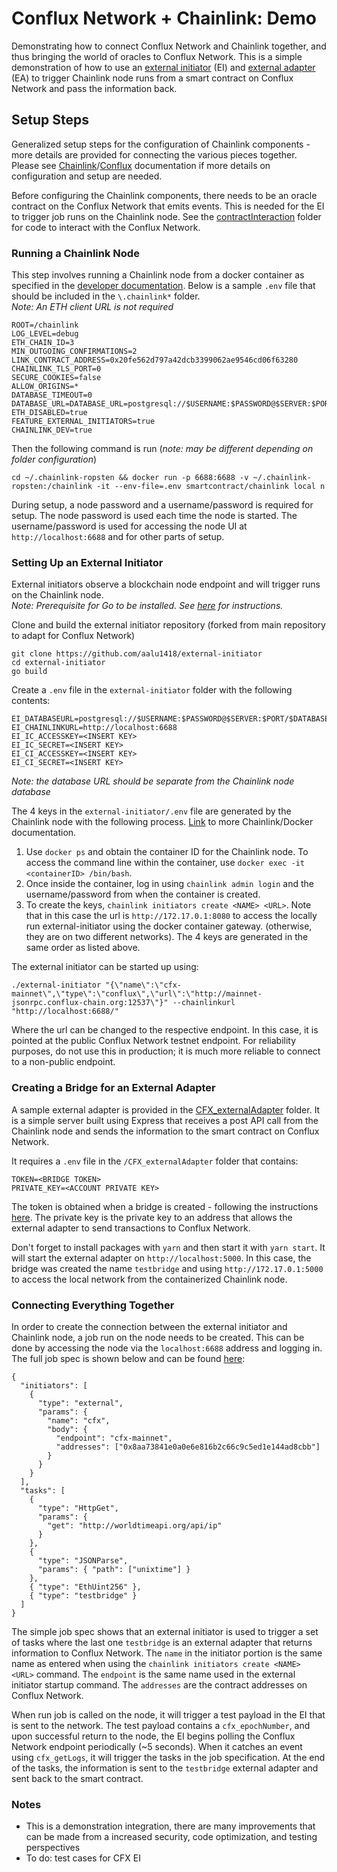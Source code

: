 # Conflux Network + Chainlink: Demo

Demonstrating how to connect Conflux Network and Chainlink together, and thus bringing the world of oracles to Conflux Network. This is a simple demonstration of how to use an [external initiator](https://github.com/smartcontractkit/chainlink/wiki/External-Initiators) (EI) and [external adapter](https://github.com/smartcontractkit/chainlink/wiki/External-Adapters) (EA) to trigger Chainlink node runs from a smart contract on Conflux Network and pass the information back.

## Setup Steps
Generalized setup steps for the configuration of Chainlink components - more details are provided for connecting the various pieces together. Please see [Chainlink](https://docs.chain.link/docs)/[Conflux](https://developer.conflux-chain.org/) documentation if more details on configuration and setup are needed.

Before configuring the Chainlink components, there needs to be an oracle contract on the Conflux Network that emits events. This is needed for the EI to trigger job runs on the Chainlink node. See the [contractInteraction](./contractInteraction) folder for code to interact with the Conflux Network.

### Running a Chainlink Node
This step involves running a Chainlink node from a docker container as specified in the [developer documentation](https://docs.chain.link/docs/running-a-chainlink-node). Below is a sample `.env` file that should be included in the `\.chainlink*` folder.  
_Note: An ETH client URL is not required_
```
ROOT=/chainlink
LOG_LEVEL=debug
ETH_CHAIN_ID=3
MIN_OUTGOING_CONFIRMATIONS=2
LINK_CONTRACT_ADDRESS=0x20fe562d797a42dcb3399062ae9546cd06f63280
CHAINLINK_TLS_PORT=0
SECURE_COOKIES=false
ALLOW_ORIGINS=*
DATABASE_TIMEOUT=0
DATABASE_URL=DATABASE_URL=postgresql://$USERNAME:$PASSWORD@$SERVER:$PORT/$DATABASE
ETH_DISABLED=true
FEATURE_EXTERNAL_INITIATORS=true
CHAINLINK_DEV=true
```
Then the following command is run (_note: may be different depending on folder configuration_)
```
cd ~/.chainlink-ropsten && docker run -p 6688:6688 -v ~/.chainlink-ropsten:/chainlink -it --env-file=.env smartcontract/chainlink local n
```

During setup, a node password and a username/password is required for setup. The node password is used each time the node is started. The username/password is used for accessing the node UI at `http://localhost:6688` and for other parts of setup.

### Setting Up an External Initiator
External initiators observe a blockchain node endpoint and will trigger runs on the Chainlink node.  
_Note: Prerequisite for Go to be installed. See [here](https://golang.org/doc/install) for instructions._

Clone and build the external initiator repository (forked from main repository to adapt for Conflux Network)
```
git clone https://github.com/aalu1418/external-initiator
cd external-initiator
go build
```

Create a `.env` file in the `external-initiator` folder with the following contents:
```
EI_DATABASEURL=postgresql://$USERNAME:$PASSWORD@$SERVER:$PORT/$DATABASE
EI_CHAINLINKURL=http://localhost:6688
EI_IC_ACCESSKEY=<INSERT KEY>
EI_IC_SECRET=<INSERT KEY>
EI_CI_ACCESSKEY=<INSERT KEY>
EI_CI_SECRET=<INSERT KEY>
```
_Note: the database URL should be separate from the Chainlink node database_

The 4 keys in the `external-initiator/.env` file are generated by the Chainlink node with the following process. [Link](https://docs.chain.link/docs/miscellaneous) to more Chainlink/Docker documentation.
1. Use `docker ps` and obtain the container ID for the Chainlink node. To access the command line within the container, use `docker exec -it <containerID> /bin/bash`.
1. Once inside the container, log in using `chainlink admin login` and the username/password from when the container is created.
1. To create the keys, `chainlink initiators create <NAME> <URL>`. Note that in this case the url is `http://172.17.0.1:8080` to access the locally run external-initiator using the docker container gateway. (otherwise, they are on two different networks). The 4 keys are generated in the same order as listed above.

The external initiator can be started up using:
```
./external-initiator "{\"name\":\"cfx-mainnet\",\"type\":\"conflux\",\"url\":\"http://mainnet-jsonrpc.conflux-chain.org:12537\"}" --chainlinkurl "http://localhost:6688/"
```
Where the url can be changed to the respective endpoint. In this case, it is pointed at the public Conflux Network testnet endpoint. For reliability purposes, do not use this in production; it is much more reliable to connect to a non-public endpoint.

### Creating a Bridge for an External Adapter
A sample external adapter is provided in the [CFX_externalAdapter](./CFX_externalAdapter) folder. It is a simple server built using Express that receives a post API call from the Chainlink node and sends the information to the smart contract on Conflux Network.

It requires a `.env` file in the `/CFX_externalAdapter` folder that contains:
```
TOKEN=<BRIDGE TOKEN>
PRIVATE_KEY=<ACCOUNT PRIVATE KEY>
```
The token is obtained when a bridge is created - following the instructions [here](https://docs.chain.link/docs/node-operators). The private key is the private key to an address that allows the external adapter to send transactions to Conflux Network.

Don't forget to install packages with `yarn` and then start it with `yarn start`. It will start the external adapter on `http://localhost:5000`. In this case, the bridge was created the name `testbridge` and using `http://172.17.0.1:5000` to access the local network from the containerized Chainlink node.

### Connecting Everything Together
In order to create the connection between the external initiator and Chainlink node, a job run on the node needs to be created. This can be done by accessing the node via the `localhost:6688` address and logging in. The full job spec is shown below and can be found [here](./EI_jobSpecs/EI_full.json):

```
{
  "initiators": [
    {
      "type": "external",
      "params": {
        "name": "cfx",
        "body": {
          "endpoint": "cfx-mainnet",
          "addresses": ["0x8aa73841e0a0e6e816b2c66c9c5ed1e144ad8cbb"]
        }
      }
    }
  ],
  "tasks": [
    {
      "type": "HttpGet",
      "params": {
        "get": "http://worldtimeapi.org/api/ip"
      }
    },
    {
      "type": "JSONParse",
      "params": { "path": ["unixtime"] }
    },
    { "type": "EthUint256" },
    { "type": "testbridge" }
  ]
}
```
The simple job spec shows that an external initiator is used to trigger a set of tasks where the last one `testbridge` is an external adapter that returns information to Conflux Network. The `name` in the initiator portion is the same name as entered when using the `chainlink initiators create <NAME> <URL>` command. The `endpoint` is the same name used in the external initiator startup command. The `addresses` are the contract addresses on Conflux Network.

When run job is called on the node, it will trigger a test payload in the EI that is sent to the network. The test payload contains a `cfx_epochNumber`, and upon successful return to the node, the EI begins polling the Conflux Network endpoint periodically (~5 seconds). When it catches an event using `cfx_getLogs`, it will trigger the tasks in the job specification. At the end of the tasks, the information is sent to the `testbridge` external adapter and sent back to the smart contract.

### Notes
- This is a demonstration integration, there are many improvements that can be made from a increased security, code optimization, and testing perspectives
- To do: test cases for CFX EI
